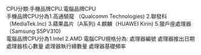 CPU分類:手機品牌CPU.電腦品牌CPU  
手機品牌CPU分為1.高通驍龍 （Qualcomm Technologies)  2.聯發科（MediaTek.Inc)  3.蘋果晶片（A系列)  4.麒麟（HUAWEI Kirin)  5.獵戶座處理器 （Samsung S5PV310)  
電腦品牌CPU分為1.Intel  2.AMD
電腦CPU規格分為: 處理器編號 處理器推出日期 處理器核心數量 處理器執行續數量 處理器基礎頻率  


